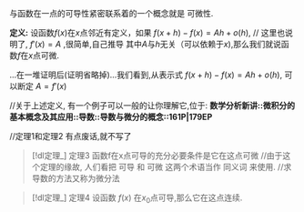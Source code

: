 


与函数在一点的可导性紧密联系着的一个概念就是 可微性.

**定义:** 设函数$f(x)$在$x$点邻近有定义，如果
$f(x+h)-f(x)=Ah+o(h),$  // 这里也说明了, $f'(x)=A$ ,很简单,自己推导
其中$A$与$h$无关（可以依赖于$x$),那么我们就说函数$f$在$x$点可微.

…在一堆证明后(证明省略掉)…我们看到,从表示式 $f(x+h)-f(x)=Ah+o(h),$ 可以断定 $A =f'(x)$

//关于上述定义, 有一个例子可以一般的让你理解它,位于: **数学分析新讲::微积分的基本概念及其应用::导数::导数与微分的概念::161P|179EP**

//定理1和定理2 有点废话,就不写了

> [!dl定理_] 定理3
> 函数f在x点可导的充分必要条件是它在这点可微
//由于这个定理的缘故, 人们看把 可导 和 可微 这两个术语当作 同义词 来使用.
//求导数的方法又称为微分法

> [!dl定理_] 定理4 
> 设函数 $f(x)$ 在$x_0$点可导,那么它在这点连续.

